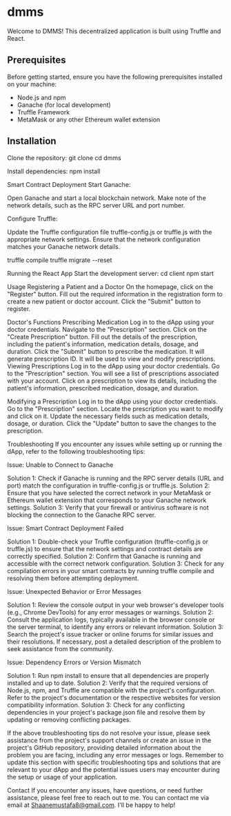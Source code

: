 # dmms


Welcome to DMMS! This decentralized application is built using Truffle and React.

## Prerequisites

Before getting started, ensure you have the following prerequisites installed on your machine:

- Node.js and npm
- Ganache (for local development)
- Truffle Framework
- MetaMask or any other Ethereum wallet extension

## Installation
Clone the repository:
git clone <repository-url>
cd dmms
  
Install dependencies:
npm install

Smart Contract Deployment
Start Ganache:

Open Ganache and start a local blockchain network. Make note of the network details, such as the RPC server URL and port number.

Configure Truffle:

Update the Truffle configuration file truffle-config.js or truffle.js with the appropriate network settings. 
Ensure that the network configuration matches your Ganache network details.
  
truffle compile
truffle migrate --reset

Running the React App
Start the development server:
cd client
npm start
 
Usage
Registering a Patient and a Doctor
On the homepage, click on the "Register" button.
Fill out the required information in the registration form to create a new patient or doctor account.
Click the "Submit" button to register.

Doctor's Functions
Prescribing Medication
Log in to the dApp using your doctor credentials.
Navigate to the "Prescription" section.
Click on the "Create Prescription" button.
Fill out the details of the prescription, including the patient's information, medication details, dosage, and duration.
Click the "Submit" button to prescribe the medication.
It will generate prescription ID. It will be used to view and modify prescriptions.
Viewing Prescriptions
Log in to the dApp using your doctor credentials.
Go to the "Prescription" section.
You will see a list of prescriptions associated with your account.
Click on a prescription to view its details, including the patient's information, prescribed medication, dosage, and duration.

Modifying a Prescription
Log in to the dApp using your doctor credentials.
Go to the "Prescription" section.
Locate the prescription you want to modify and click on it.
Update the necessary fields such as medication details, dosage, or duration.
Click the "Update" button to save the changes to the prescription.

Troubleshooting
If you encounter any issues while setting up or running the dApp, refer to the following troubleshooting tips:

Issue: Unable to Connect to Ganache
  
Solution 1: Check if Ganache is running and the RPC server details (URL and port) match the configuration in truffle-config.js or truffle.js.
Solution 2: Ensure that you have selected the correct network in your MetaMask or Ethereum wallet extension that corresponds to your Ganache network settings.
Solution 3: Verify that your firewall or antivirus software is not blocking the connection to the Ganache RPC server.

Issue: Smart Contract Deployment Failed
  
Solution 1: Double-check your Truffle configuration (truffle-config.js or truffle.js) to ensure that the network settings and contract details are correctly specified.
Solution 2: Confirm that Ganache is running and accessible with the correct network configuration.
Solution 3: Check for any compilation errors in your smart contracts by running truffle compile and resolving them before attempting deployment.

Issue: Unexpected Behavior or Error Messages
  
Solution 1: Review the console output in your web browser's developer tools (e.g., Chrome DevTools) for any error messages or warnings.
Solution 2: Consult the application logs, typically available in the browser console or the server terminal, to identify any errors or relevant information.
Solution 3: Search the project's issue tracker or online forums for similar issues and their resolutions. If necessary, post a detailed description of the problem to seek assistance from the community.

Issue: Dependency Errors or Version Mismatch

Solution 1: Run npm install to ensure that all dependencies are properly installed and up to date.
Solution 2: Verify that the required versions of Node.js, npm, and Truffle are compatible with the project's configuration. Refer to the project's documentation or the respective websites for version compatibility information.
Solution 3: Check for any conflicting dependencies in your project's package.json file and resolve them by updating or removing conflicting packages.

If the above troubleshooting tips do not resolve your issue, please seek assistance from the project's support channels or create an issue in the project's GitHub repository, providing detailed information about the problem you are facing, including any error messages or logs.
Remember to update this section with specific troubleshooting tips and solutions that are relevant to your dApp and the potential issues users may encounter during the setup or usage of your application.

Contact
If you encounter any issues, have questions, or need further assistance, please feel free to reach out to me.
You can contact me via email at Shaanemustafa8@gmail.com. I'll be happy to help!
